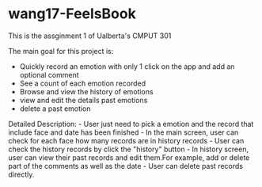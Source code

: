 # wang17-FeelsBook

This is the assginment 1 of Ualberta's CMPUT 301

The main goal for this project is:
  - Quickly record an emotion with only 1 click on the app and add an optional comment
  - See a count of each emotion recorded
  - Browse and view the history of emotions
  - view and edit the details past emotions
  - delete a past emotion
  
  Detailed Description:
    - User just need to pick a emotion and the record that include face and date has been finished
    - In the main screen, user can check for each face how many records are in history records
    - User can check the history records by click the "history" button 
    - In history screen, user can view their past records and edit them.For example, add or delete part of the comments as well as the date
    - User can delete past records directly.
